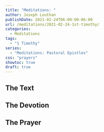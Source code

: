 ```yaml
---
title: "Meditations: "
author: Joseph Louthan
publishDate: 2021-02-24T06:00:00-06:00
url: /meditations/2021-02-24-1st-timothy/
categories:
  - Meditations
tags:
  - "1 Timothy"
series:
  - "Meditations: Pastoral Epistles"
css: "prayers"
showtoc: true
draft: true
---
```


## The Text


## The Devotion


## The Prayer

<div style="font-variant: small-caps;">

</div>

```text

```
